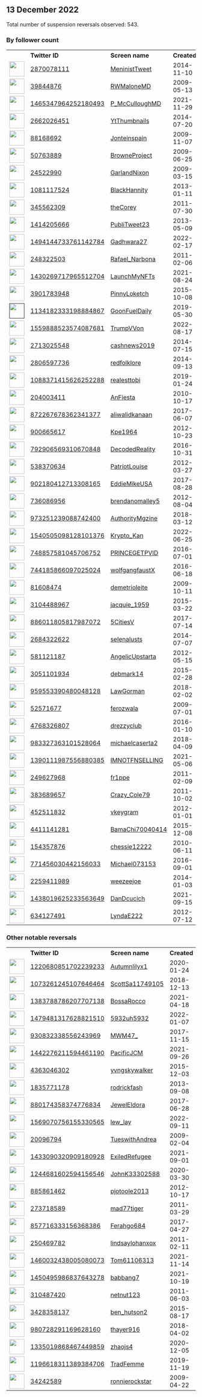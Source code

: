 
## 13 December 2022
Total number of suspension reversals observed: 543.

### By follower count
<table><tr><th></th><th align="left">Twitter ID</th><th align="left">Screen name</th>
<th align="left">Created</th><th align="left">Status</th><th align="left">Suspended</th><th align="left">Followers</th>
<tr><td><a href="https://pbs.twimg.com/profile_images/1630435269215412226/8-63KNtZ_normal.jpg"><img src="https://pbs.twimg.com/profile_images/1630435269215412226/8-63KNtZ_normal.jpg" width="40px" height="40px" align="center"/></a></td><td><a href="https://twitter.com/intent/user?user_id=2870078111">2870078111</a></td><td><a href="https://twitter.com/MeninistTweet">MeninistTweet</a></td><td>2014-11-10</td><td align="center"></td><td></td><td>1237426</td></tr>
<tr><td><a href="https://pbs.twimg.com/profile_images/1396449966009298946/w0dvY7mp_normal.jpg"><img src="https://pbs.twimg.com/profile_images/1396449966009298946/w0dvY7mp_normal.jpg" width="40px" height="40px" align="center"/></a></td><td><a href="https://twitter.com/intent/user?user_id=39844876">39844876</a></td><td><a href="https://twitter.com/RWMaloneMD">RWMaloneMD</a></td><td>2009-05-13</td><td align="center"></td><td></td><td>1067309</td></tr>
<tr><td><a href="https://pbs.twimg.com/profile_images/1602632903296442368/yblrq-98_normal.jpg"><img src="https://pbs.twimg.com/profile_images/1602632903296442368/yblrq-98_normal.jpg" width="40px" height="40px" align="center"/></a></td><td><a href="https://twitter.com/intent/user?user_id=1465347964252180493">1465347964252180493</a></td><td><a href="https://twitter.com/P_McCulloughMD">P_McCulloughMD</a></td><td>2021-11-29</td><td align="center"></td><td>2022-10-07</td><td>777406</td></tr>
<tr><td><a href="https://pbs.twimg.com/profile_images/715809192309821441/zHIcqm9l_normal.jpg"><img src="https://pbs.twimg.com/profile_images/715809192309821441/zHIcqm9l_normal.jpg" width="40px" height="40px" align="center"/></a></td><td><a href="https://twitter.com/intent/user?user_id=2662026451">2662026451</a></td><td><a href="https://twitter.com/YtThumbnails">YtThumbnails</a></td><td>2014-07-20</td><td align="center"></td><td>2022-11-20</td><td>199742</td></tr>
<tr><td><a href="https://pbs.twimg.com/profile_images/1292835009582305284/9pV5wycg_normal.jpg"><img src="https://pbs.twimg.com/profile_images/1292835009582305284/9pV5wycg_normal.jpg" width="40px" height="40px" align="center"/></a></td><td><a href="https://twitter.com/intent/user?user_id=88168692">88168692</a></td><td><a href="https://twitter.com/Jonteinspain">Jonteinspain</a></td><td>2009-11-07</td><td align="center"></td><td>2022-12-12</td><td>118107</td></tr>
<tr><td><a href="https://pbs.twimg.com/profile_images/1617974587454619651/4e1W__Fx_normal.jpg"><img src="https://pbs.twimg.com/profile_images/1617974587454619651/4e1W__Fx_normal.jpg" width="40px" height="40px" align="center"/></a></td><td><a href="https://twitter.com/intent/user?user_id=50763889">50763889</a></td><td><a href="https://twitter.com/BrowneProject">BrowneProject</a></td><td>2009-06-25</td><td align="center"></td><td>2022-10-20</td><td>87916</td></tr>
<tr><td><a href="https://pbs.twimg.com/profile_images/125680899/twitter_normal.jpg"><img src="https://pbs.twimg.com/profile_images/125680899/twitter_normal.jpg" width="40px" height="40px" align="center"/></a></td><td><a href="https://twitter.com/intent/user?user_id=24522990">24522990</a></td><td><a href="https://twitter.com/GarlandNixon">GarlandNixon</a></td><td>2009-03-15</td><td align="center"></td><td>2022-11-22</td><td>80553</td></tr>
<tr><td><a href="https://pbs.twimg.com/profile_images/934926767873171456/UfQTSgRZ_normal.jpg"><img src="https://pbs.twimg.com/profile_images/934926767873171456/UfQTSgRZ_normal.jpg" width="40px" height="40px" align="center"/></a></td><td><a href="https://twitter.com/intent/user?user_id=1081117524">1081117524</a></td><td><a href="https://twitter.com/BlackHannity">BlackHannity</a></td><td>2013-01-11</td><td align="center"></td><td></td><td>71517</td></tr>
<tr><td><a href="https://pbs.twimg.com/profile_images/1632447249258098693/bPWMZKwz_normal.jpg"><img src="https://pbs.twimg.com/profile_images/1632447249258098693/bPWMZKwz_normal.jpg" width="40px" height="40px" align="center"/></a></td><td><a href="https://twitter.com/intent/user?user_id=345562309">345562309</a></td><td><a href="https://twitter.com/theCorey">theCorey</a></td><td>2011-07-30</td><td align="center"></td><td></td><td>51001</td></tr>
<tr><td><a href="https://pbs.twimg.com/profile_images/1622627599842172933/NQHo7LBA_normal.jpg"><img src="https://pbs.twimg.com/profile_images/1622627599842172933/NQHo7LBA_normal.jpg" width="40px" height="40px" align="center"/></a></td><td><a href="https://twitter.com/intent/user?user_id=1414205666">1414205666</a></td><td><a href="https://twitter.com/PubliTweet23">PubliTweet23</a></td><td>2013-05-09</td><td align="center"></td><td>2022-09-27</td><td>49780</td></tr>
<tr><td><a href="https://pbs.twimg.com/profile_images/1602667459211067393/VNXpVxM-_normal.jpg"><img src="https://pbs.twimg.com/profile_images/1602667459211067393/VNXpVxM-_normal.jpg" width="40px" height="40px" align="center"/></a></td><td><a href="https://twitter.com/intent/user?user_id=1494144733761142784">1494144733761142784</a></td><td><a href="https://twitter.com/Gadhwara27">Gadhwara27</a></td><td>2022-02-17</td><td align="center"></td><td>2022-03-27</td><td>43445</td></tr>
<tr><td><a href="https://pbs.twimg.com/profile_images/1481721440055476224/f8yrhXI8_normal.jpg"><img src="https://pbs.twimg.com/profile_images/1481721440055476224/f8yrhXI8_normal.jpg" width="40px" height="40px" align="center"/></a></td><td><a href="https://twitter.com/intent/user?user_id=248322503">248322503</a></td><td><a href="https://twitter.com/Rafael_Narbona">Rafael_Narbona</a></td><td>2011-02-06</td><td align="center"></td><td>2022-12-08</td><td>41036</td></tr>
<tr><td><a href="https://pbs.twimg.com/profile_images/1554881842486169600/jLwrTrJo_normal.jpg"><img src="https://pbs.twimg.com/profile_images/1554881842486169600/jLwrTrJo_normal.jpg" width="40px" height="40px" align="center"/></a></td><td><a href="https://twitter.com/intent/user?user_id=1430269717965512704">1430269717965512704</a></td><td><a href="https://twitter.com/LaunchMyNFTs">LaunchMyNFTs</a></td><td>2021-08-24</td><td align="center"></td><td>2022-12-01</td><td>32988</td></tr>
<tr><td><a href="https://pbs.twimg.com/profile_images/1351213267667079175/UsW-xWTE_normal.jpg"><img src="https://pbs.twimg.com/profile_images/1351213267667079175/UsW-xWTE_normal.jpg" width="40px" height="40px" align="center"/></a></td><td><a href="https://twitter.com/intent/user?user_id=3901783948">3901783948</a></td><td><a href="https://twitter.com/PinnyLoketch">PinnyLoketch</a></td><td>2015-10-08</td><td align="center"></td><td>2022-10-29</td><td>27908</td></tr>
<tr><td><a href=""><img src="" width="40px" height="40px" align="center"/></a></td><td><a href="https://twitter.com/intent/user?user_id=1134182333198884867">1134182333198884867</a></td><td><a href="https://twitter.com/GoonFuelDaily">GoonFuelDaily</a></td><td>2019-05-30</td><td align="center">🚫</td><td>2022-09-15</td><td>25060</td></tr>
<tr><td><a href="https://pbs.twimg.com/profile_images/1560187116159737856/C1zHWUI3_normal.jpg"><img src="https://pbs.twimg.com/profile_images/1560187116159737856/C1zHWUI3_normal.jpg" width="40px" height="40px" align="center"/></a></td><td><a href="https://twitter.com/intent/user?user_id=1559888523574087681">1559888523574087681</a></td><td><a href="https://twitter.com/TrumpVVon">TrumpVVon</a></td><td>2022-08-17</td><td align="center"></td><td>2022-10-04</td><td>22141</td></tr>
<tr><td><a href="https://pbs.twimg.com/profile_images/1603488431014830111/UInWhjry_normal.jpg"><img src="https://pbs.twimg.com/profile_images/1603488431014830111/UInWhjry_normal.jpg" width="40px" height="40px" align="center"/></a></td><td><a href="https://twitter.com/intent/user?user_id=2713025548">2713025548</a></td><td><a href="https://twitter.com/cashnews2019">cashnews2019</a></td><td>2014-07-15</td><td align="center"></td><td></td><td>19090</td></tr>
<tr><td><a href="https://pbs.twimg.com/profile_images/1343570643212615682/FmKS2KNh_normal.jpg"><img src="https://pbs.twimg.com/profile_images/1343570643212615682/FmKS2KNh_normal.jpg" width="40px" height="40px" align="center"/></a></td><td><a href="https://twitter.com/intent/user?user_id=2806597736">2806597736</a></td><td><a href="https://twitter.com/redfolklore">redfolklore</a></td><td>2014-09-13</td><td align="center"></td><td></td><td>18264</td></tr>
<tr><td><a href="https://pbs.twimg.com/profile_images/1633143582428217353/16hY2Kzs_normal.jpg"><img src="https://pbs.twimg.com/profile_images/1633143582428217353/16hY2Kzs_normal.jpg" width="40px" height="40px" align="center"/></a></td><td><a href="https://twitter.com/intent/user?user_id=1088371415626252288">1088371415626252288</a></td><td><a href="https://twitter.com/realesttobi">realesttobi</a></td><td>2019-01-24</td><td align="center"></td><td></td><td>15556</td></tr>
<tr><td><a href="https://pbs.twimg.com/profile_images/1146821407/festa_italiana_normal.jpg"><img src="https://pbs.twimg.com/profile_images/1146821407/festa_italiana_normal.jpg" width="40px" height="40px" align="center"/></a></td><td><a href="https://twitter.com/intent/user?user_id=204003411">204003411</a></td><td><a href="https://twitter.com/AnFiesta">AnFiesta</a></td><td>2010-10-17</td><td align="center"></td><td></td><td>15080</td></tr>
<tr><td><a href="https://pbs.twimg.com/profile_images/1394197084815839233/9zp3RALV_normal.jpg"><img src="https://pbs.twimg.com/profile_images/1394197084815839233/9zp3RALV_normal.jpg" width="40px" height="40px" align="center"/></a></td><td><a href="https://twitter.com/intent/user?user_id=872267678362341377">872267678362341377</a></td><td><a href="https://twitter.com/aliwalidkanaan">aliwalidkanaan</a></td><td>2017-06-07</td><td align="center"></td><td>2022-11-14</td><td>14561</td></tr>
<tr><td><a href="https://pbs.twimg.com/profile_images/1056666473647783937/hgfQ87Zv_normal.jpg"><img src="https://pbs.twimg.com/profile_images/1056666473647783937/hgfQ87Zv_normal.jpg" width="40px" height="40px" align="center"/></a></td><td><a href="https://twitter.com/intent/user?user_id=900665617">900665617</a></td><td><a href="https://twitter.com/Kpe1964">Kpe1964</a></td><td>2012-10-23</td><td align="center"></td><td></td><td>13963</td></tr>
<tr><td><a href="https://pbs.twimg.com/profile_images/1144078849174638597/XN_nwE-m_normal.jpg"><img src="https://pbs.twimg.com/profile_images/1144078849174638597/XN_nwE-m_normal.jpg" width="40px" height="40px" align="center"/></a></td><td><a href="https://twitter.com/intent/user?user_id=792906569310670848">792906569310670848</a></td><td><a href="https://twitter.com/DecodedReality">DecodedReality</a></td><td>2016-10-31</td><td align="center"></td><td></td><td>13213</td></tr>
<tr><td><a href="https://pbs.twimg.com/profile_images/1629971346800410625/BiNiLD_G_normal.jpg"><img src="https://pbs.twimg.com/profile_images/1629971346800410625/BiNiLD_G_normal.jpg" width="40px" height="40px" align="center"/></a></td><td><a href="https://twitter.com/intent/user?user_id=538370634">538370634</a></td><td><a href="https://twitter.com/PatriotLouise">PatriotLouise</a></td><td>2012-03-27</td><td align="center"></td><td></td><td>11320</td></tr>
<tr><td><a href="https://pbs.twimg.com/profile_images/1352464458367569921/aZorYp0H_normal.jpg"><img src="https://pbs.twimg.com/profile_images/1352464458367569921/aZorYp0H_normal.jpg" width="40px" height="40px" align="center"/></a></td><td><a href="https://twitter.com/intent/user?user_id=902180412713308165">902180412713308165</a></td><td><a href="https://twitter.com/EddieMikeUSA">EddieMikeUSA</a></td><td>2017-08-28</td><td align="center"></td><td></td><td>10692</td></tr>
<tr><td><a href="https://pbs.twimg.com/profile_images/1142299908512206848/zsJl8p4F_normal.jpg"><img src="https://pbs.twimg.com/profile_images/1142299908512206848/zsJl8p4F_normal.jpg" width="40px" height="40px" align="center"/></a></td><td><a href="https://twitter.com/intent/user?user_id=736086956">736086956</a></td><td><a href="https://twitter.com/brendanomalley5">brendanomalley5</a></td><td>2012-08-04</td><td align="center"></td><td></td><td>10508</td></tr>
<tr><td><a href="https://pbs.twimg.com/profile_images/973253068287442946/MGFjS82A_normal.jpg"><img src="https://pbs.twimg.com/profile_images/973253068287442946/MGFjS82A_normal.jpg" width="40px" height="40px" align="center"/></a></td><td><a href="https://twitter.com/intent/user?user_id=973251239088742400">973251239088742400</a></td><td><a href="https://twitter.com/AuthorityMgzine">AuthorityMgzine</a></td><td>2018-03-12</td><td align="center"></td><td>2022-11-28</td><td>10195</td></tr>
<tr><td><a href="https://pbs.twimg.com/profile_images/1627882136865763328/e-tgNaOa_normal.jpg"><img src="https://pbs.twimg.com/profile_images/1627882136865763328/e-tgNaOa_normal.jpg" width="40px" height="40px" align="center"/></a></td><td><a href="https://twitter.com/intent/user?user_id=1540505098128101376">1540505098128101376</a></td><td><a href="https://twitter.com/Krypto_Kan">Krypto_Kan</a></td><td>2022-06-25</td><td align="center"></td><td>2022-11-30</td><td>9609</td></tr>
<tr><td><a href="https://pbs.twimg.com/profile_images/1476284336026845184/6dDV2s3m_normal.jpg"><img src="https://pbs.twimg.com/profile_images/1476284336026845184/6dDV2s3m_normal.jpg" width="40px" height="40px" align="center"/></a></td><td><a href="https://twitter.com/intent/user?user_id=748857581045706752">748857581045706752</a></td><td><a href="https://twitter.com/PRINCEGETPVID">PRINCEGETPVID</a></td><td>2016-07-01</td><td align="center"></td><td>2022-12-09</td><td>9355</td></tr>
<tr><td><a href="https://pbs.twimg.com/profile_images/744186802555101188/KvWLikV-_normal.jpg"><img src="https://pbs.twimg.com/profile_images/744186802555101188/KvWLikV-_normal.jpg" width="40px" height="40px" align="center"/></a></td><td><a href="https://twitter.com/intent/user?user_id=744185866097025024">744185866097025024</a></td><td><a href="https://twitter.com/wolfgangfaustX">wolfgangfaustX</a></td><td>2016-06-18</td><td align="center"></td><td></td><td>8808</td></tr>
<tr><td><a href="https://pbs.twimg.com/profile_images/898670601723883521/pwCD-xUD_normal.jpg"><img src="https://pbs.twimg.com/profile_images/898670601723883521/pwCD-xUD_normal.jpg" width="40px" height="40px" align="center"/></a></td><td><a href="https://twitter.com/intent/user?user_id=81608474">81608474</a></td><td><a href="https://twitter.com/demetrioleite">demetrioleite</a></td><td>2009-10-11</td><td align="center"></td><td>2022-09-09</td><td>7464</td></tr>
<tr><td><a href="https://pbs.twimg.com/profile_images/1205875172319932481/osfdWqDv_normal.jpg"><img src="https://pbs.twimg.com/profile_images/1205875172319932481/osfdWqDv_normal.jpg" width="40px" height="40px" align="center"/></a></td><td><a href="https://twitter.com/intent/user?user_id=3104488967">3104488967</a></td><td><a href="https://twitter.com/jacquie_1959">jacquie_1959</a></td><td>2015-03-22</td><td align="center"></td><td></td><td>7289</td></tr>
<tr><td><a href="https://pbs.twimg.com/profile_images/1403077724923514882/akXiLMCs_normal.jpg"><img src="https://pbs.twimg.com/profile_images/1403077724923514882/akXiLMCs_normal.jpg" width="40px" height="40px" align="center"/></a></td><td><a href="https://twitter.com/intent/user?user_id=886011805817987072">886011805817987072</a></td><td><a href="https://twitter.com/5CitiesV">5CitiesV</a></td><td>2017-07-14</td><td align="center"></td><td>2022-07-16</td><td>7180</td></tr>
<tr><td><a href="https://pbs.twimg.com/profile_images/1411140668324515840/s0Ei5b9C_normal.jpg"><img src="https://pbs.twimg.com/profile_images/1411140668324515840/s0Ei5b9C_normal.jpg" width="40px" height="40px" align="center"/></a></td><td><a href="https://twitter.com/intent/user?user_id=2684322622">2684322622</a></td><td><a href="https://twitter.com/seIenalusts">seIenalusts</a></td><td>2014-07-07</td><td align="center"></td><td></td><td>6360</td></tr>
<tr><td><a href="https://pbs.twimg.com/profile_images/1256199144852635650/7Fih6GSx_normal.jpg"><img src="https://pbs.twimg.com/profile_images/1256199144852635650/7Fih6GSx_normal.jpg" width="40px" height="40px" align="center"/></a></td><td><a href="https://twitter.com/intent/user?user_id=581121187">581121187</a></td><td><a href="https://twitter.com/AngelicUpstarta">AngelicUpstarta</a></td><td>2012-05-15</td><td align="center"></td><td></td><td>5749</td></tr>
<tr><td><a href="https://pbs.twimg.com/profile_images/840549483217866752/YFAvclIB_normal.jpg"><img src="https://pbs.twimg.com/profile_images/840549483217866752/YFAvclIB_normal.jpg" width="40px" height="40px" align="center"/></a></td><td><a href="https://twitter.com/intent/user?user_id=3051101934">3051101934</a></td><td><a href="https://twitter.com/debmark14">debmark14</a></td><td>2015-02-28</td><td align="center"></td><td></td><td>5156</td></tr>
<tr><td><a href="https://pbs.twimg.com/profile_images/1621530108963213317/_GaQozow_normal.jpg"><img src="https://pbs.twimg.com/profile_images/1621530108963213317/_GaQozow_normal.jpg" width="40px" height="40px" align="center"/></a></td><td><a href="https://twitter.com/intent/user?user_id=959553390480048128">959553390480048128</a></td><td><a href="https://twitter.com/LawGorman">LawGorman</a></td><td>2018-02-02</td><td align="center"></td><td></td><td>5114</td></tr>
<tr><td><a href="https://pbs.twimg.com/profile_images/930769207200972800/DtIJ-1fz_normal.jpg"><img src="https://pbs.twimg.com/profile_images/930769207200972800/DtIJ-1fz_normal.jpg" width="40px" height="40px" align="center"/></a></td><td><a href="https://twitter.com/intent/user?user_id=52571677">52571677</a></td><td><a href="https://twitter.com/ferozwala">ferozwala</a></td><td>2009-07-01</td><td align="center">🚫</td><td>2022-11-25</td><td>4952</td></tr>
<tr><td><a href="https://pbs.twimg.com/profile_images/1624406581189156864/n1isAPgY_normal.jpg"><img src="https://pbs.twimg.com/profile_images/1624406581189156864/n1isAPgY_normal.jpg" width="40px" height="40px" align="center"/></a></td><td><a href="https://twitter.com/intent/user?user_id=4768326807">4768326807</a></td><td><a href="https://twitter.com/drezzyclub">drezzyclub</a></td><td>2016-01-10</td><td align="center"></td><td>2022-12-08</td><td>4712</td></tr>
<tr><td><a href="https://pbs.twimg.com/profile_images/1628935608792932353/8s6lji_K_normal.jpg"><img src="https://pbs.twimg.com/profile_images/1628935608792932353/8s6lji_K_normal.jpg" width="40px" height="40px" align="center"/></a></td><td><a href="https://twitter.com/intent/user?user_id=983327363101528064">983327363101528064</a></td><td><a href="https://twitter.com/michaelcaserta2">michaelcaserta2</a></td><td>2018-04-09</td><td align="center"></td><td>2022-12-08</td><td>4634</td></tr>
<tr><td><a href="https://pbs.twimg.com/profile_images/1619414878116093952/juTqIf_F_normal.jpg"><img src="https://pbs.twimg.com/profile_images/1619414878116093952/juTqIf_F_normal.jpg" width="40px" height="40px" align="center"/></a></td><td><a href="https://twitter.com/intent/user?user_id=1390111987556880385">1390111987556880385</a></td><td><a href="https://twitter.com/IMNOTFNSELLING">IMNOTFNSELLING</a></td><td>2021-05-06</td><td align="center"></td><td>2022-08-21</td><td>4629</td></tr>
<tr><td><a href="https://pbs.twimg.com/profile_images/1530040547792064513/rlJaJeXG_normal.jpg"><img src="https://pbs.twimg.com/profile_images/1530040547792064513/rlJaJeXG_normal.jpg" width="40px" height="40px" align="center"/></a></td><td><a href="https://twitter.com/intent/user?user_id=249627968">249627968</a></td><td><a href="https://twitter.com/fr1ppe">fr1ppe</a></td><td>2011-02-09</td><td align="center"></td><td>2022-11-08</td><td>4155</td></tr>
<tr><td><a href="https://pbs.twimg.com/profile_images/950889043583209473/c0InLF9R_normal.jpg"><img src="https://pbs.twimg.com/profile_images/950889043583209473/c0InLF9R_normal.jpg" width="40px" height="40px" align="center"/></a></td><td><a href="https://twitter.com/intent/user?user_id=383689657">383689657</a></td><td><a href="https://twitter.com/Crazy_Cole79">Crazy_Cole79</a></td><td>2011-10-02</td><td align="center"></td><td></td><td>3773</td></tr>
<tr><td><a href="https://pbs.twimg.com/profile_images/1612045840142532610/rE-maeM8_normal.jpg"><img src="https://pbs.twimg.com/profile_images/1612045840142532610/rE-maeM8_normal.jpg" width="40px" height="40px" align="center"/></a></td><td><a href="https://twitter.com/intent/user?user_id=452511832">452511832</a></td><td><a href="https://twitter.com/vkeygram">vkeygram</a></td><td>2012-01-01</td><td align="center"></td><td>2022-12-02</td><td>3398</td></tr>
<tr><td><a href="https://pbs.twimg.com/profile_images/1620460122479775744/sNbMMi5f_normal.jpg"><img src="https://pbs.twimg.com/profile_images/1620460122479775744/sNbMMi5f_normal.jpg" width="40px" height="40px" align="center"/></a></td><td><a href="https://twitter.com/intent/user?user_id=4411141281">4411141281</a></td><td><a href="https://twitter.com/BamaChi70040414">BamaChi70040414</a></td><td>2015-12-08</td><td align="center"></td><td></td><td>3362</td></tr>
<tr><td><a href="https://pbs.twimg.com/profile_images/635757540123410432/Lo_kVMtR_normal.png"><img src="https://pbs.twimg.com/profile_images/635757540123410432/Lo_kVMtR_normal.png" width="40px" height="40px" align="center"/></a></td><td><a href="https://twitter.com/intent/user?user_id=154357876">154357876</a></td><td><a href="https://twitter.com/chessie12222">chessie12222</a></td><td>2010-06-11</td><td align="center"></td><td>2022-10-13</td><td>3289</td></tr>
<tr><td><a href="https://pbs.twimg.com/profile_images/1623032950483783691/qjHDBt7W_normal.jpg"><img src="https://pbs.twimg.com/profile_images/1623032950483783691/qjHDBt7W_normal.jpg" width="40px" height="40px" align="center"/></a></td><td><a href="https://twitter.com/intent/user?user_id=771456030442156033">771456030442156033</a></td><td><a href="https://twitter.com/Michael073153">Michael073153</a></td><td>2016-09-01</td><td align="center"></td><td>2022-11-15</td><td>3095</td></tr>
<tr><td><a href="https://pbs.twimg.com/profile_images/1036278600826343425/4yg-qexw_normal.jpg"><img src="https://pbs.twimg.com/profile_images/1036278600826343425/4yg-qexw_normal.jpg" width="40px" height="40px" align="center"/></a></td><td><a href="https://twitter.com/intent/user?user_id=2259411989">2259411989</a></td><td><a href="https://twitter.com/weezeejoe">weezeejoe</a></td><td>2014-01-03</td><td align="center"></td><td></td><td>2912</td></tr>
<tr><td><a href="https://pbs.twimg.com/profile_images/1613339632996851714/CB9LTuvG_normal.jpg"><img src="https://pbs.twimg.com/profile_images/1613339632996851714/CB9LTuvG_normal.jpg" width="40px" height="40px" align="center"/></a></td><td><a href="https://twitter.com/intent/user?user_id=1438019625233563649">1438019625233563649</a></td><td><a href="https://twitter.com/DanDcucich">DanDcucich</a></td><td>2021-09-15</td><td align="center"></td><td></td><td>2775</td></tr>
<tr><td><a href="https://abs.twimg.com/sticky/default_profile_images/default_profile_normal.png"><img src="https://abs.twimg.com/sticky/default_profile_images/default_profile_normal.png" width="40px" height="40px" align="center"/></a></td><td><a href="https://twitter.com/intent/user?user_id=634127491">634127491</a></td><td><a href="https://twitter.com/LyndaE222">LyndaE222</a></td><td>2012-07-12</td><td align="center"></td><td>2022-12-12</td><td>2743</td></tr>
</table>

### Other notable reversals
<table><tr><th></th><th align="left">Twitter ID</th><th align="left">Screen name</th>
<th align="left">Created</th><th align="left">Status</th><th align="left">Suspended</th><th align="left">Followers</th>
<tr><td><a href="https://pbs.twimg.com/profile_images/1547487460594044928/ToBlDlv2_normal.jpg"><img src="https://pbs.twimg.com/profile_images/1547487460594044928/ToBlDlv2_normal.jpg" width="40px" height="40px" align="center"/></a></td><td><a href="https://twitter.com/intent/user?user_id=1220680851702239233">1220680851702239233</a></td><td><a href="https://twitter.com/Autumnlilyx1">Autumnlilyx1</a></td><td>2020-01-24</td><td align="center"></td><td>2022-12-11</td><td>1141</td></tr>
<tr><td><a href="https://pbs.twimg.com/profile_images/1522662306282295296/6sL_i9co_normal.jpg"><img src="https://pbs.twimg.com/profile_images/1522662306282295296/6sL_i9co_normal.jpg" width="40px" height="40px" align="center"/></a></td><td><a href="https://twitter.com/intent/user?user_id=1073261245107646464">1073261245107646464</a></td><td><a href="https://twitter.com/ScottSa11749105">ScottSa11749105</a></td><td>2018-12-13</td><td align="center"></td><td>2022-12-03</td><td>411</td></tr>
<tr><td><a href="https://pbs.twimg.com/profile_images/1438483412717813769/5atmr2WF_normal.jpg"><img src="https://pbs.twimg.com/profile_images/1438483412717813769/5atmr2WF_normal.jpg" width="40px" height="40px" align="center"/></a></td><td><a href="https://twitter.com/intent/user?user_id=1383788786207707138">1383788786207707138</a></td><td><a href="https://twitter.com/BossaRocco">BossaRocco</a></td><td>2021-04-18</td><td align="center"></td><td>2022-12-09</td><td>2289</td></tr>
<tr><td><a href="https://pbs.twimg.com/profile_images/1543697346973794305/qU816d2m_normal.jpg"><img src="https://pbs.twimg.com/profile_images/1543697346973794305/qU816d2m_normal.jpg" width="40px" height="40px" align="center"/></a></td><td><a href="https://twitter.com/intent/user?user_id=1479481317628821510">1479481317628821510</a></td><td><a href="https://twitter.com/5932uh5932">5932uh5932</a></td><td>2022-01-07</td><td align="center">👋</td><td>2022-09-22</td><td>152</td></tr>
<tr><td><a href="https://pbs.twimg.com/profile_images/1583622322577104896/pRvyZAdD_normal.jpg"><img src="https://pbs.twimg.com/profile_images/1583622322577104896/pRvyZAdD_normal.jpg" width="40px" height="40px" align="center"/></a></td><td><a href="https://twitter.com/intent/user?user_id=930832338556243969">930832338556243969</a></td><td><a href="https://twitter.com/MWM47_">MWM47_</a></td><td>2017-11-15</td><td align="center"></td><td>2022-12-09</td><td>399</td></tr>
<tr><td><a href="https://pbs.twimg.com/profile_images/1567395165458911237/8V5uw24L_normal.jpg"><img src="https://pbs.twimg.com/profile_images/1567395165458911237/8V5uw24L_normal.jpg" width="40px" height="40px" align="center"/></a></td><td><a href="https://twitter.com/intent/user?user_id=1442276211594461190">1442276211594461190</a></td><td><a href="https://twitter.com/PacificJCM">PacificJCM</a></td><td>2021-09-26</td><td align="center">👋</td><td>2022-11-26</td><td>380</td></tr>
<tr><td><a href="https://pbs.twimg.com/profile_images/1563973199939145728/8XgCrQWm_normal.jpg"><img src="https://pbs.twimg.com/profile_images/1563973199939145728/8XgCrQWm_normal.jpg" width="40px" height="40px" align="center"/></a></td><td><a href="https://twitter.com/intent/user?user_id=4363046302">4363046302</a></td><td><a href="https://twitter.com/yvngskywalker">yvngskywalker</a></td><td>2015-12-03</td><td align="center"></td><td>2022-12-03</td><td>116</td></tr>
<tr><td><a href="https://pbs.twimg.com/profile_images/1509821702116544512/Iihf8Sz1_normal.jpg"><img src="https://pbs.twimg.com/profile_images/1509821702116544512/Iihf8Sz1_normal.jpg" width="40px" height="40px" align="center"/></a></td><td><a href="https://twitter.com/intent/user?user_id=1835771178">1835771178</a></td><td><a href="https://twitter.com/rodrickfash">rodrickfash</a></td><td>2013-09-08</td><td align="center"></td><td>2022-12-03</td><td>159</td></tr>
<tr><td><a href="https://pbs.twimg.com/profile_images/1614630171394334723/lHdhM3KX_normal.jpg"><img src="https://pbs.twimg.com/profile_images/1614630171394334723/lHdhM3KX_normal.jpg" width="40px" height="40px" align="center"/></a></td><td><a href="https://twitter.com/intent/user?user_id=880174358374776834">880174358374776834</a></td><td><a href="https://twitter.com/JewelEldora">JewelEldora</a></td><td>2017-06-28</td><td align="center"></td><td>2022-11-23</td><td>1900</td></tr>
<tr><td><a href="https://pbs.twimg.com/profile_images/1569070920152522753/DltnX03C_normal.jpg"><img src="https://pbs.twimg.com/profile_images/1569070920152522753/DltnX03C_normal.jpg" width="40px" height="40px" align="center"/></a></td><td><a href="https://twitter.com/intent/user?user_id=1569070756155330565">1569070756155330565</a></td><td><a href="https://twitter.com/lew_lay">lew_lay</a></td><td>2022-09-11</td><td align="center"></td><td>2022-12-03</td><td>24</td></tr>
<tr><td><a href="https://pbs.twimg.com/profile_images/1626714889992519694/02GMoIaZ_normal.jpg"><img src="https://pbs.twimg.com/profile_images/1626714889992519694/02GMoIaZ_normal.jpg" width="40px" height="40px" align="center"/></a></td><td><a href="https://twitter.com/intent/user?user_id=20096794">20096794</a></td><td><a href="https://twitter.com/TueswithAndrea">TueswithAndrea</a></td><td>2009-02-04</td><td align="center"></td><td>2022-12-12</td><td>578</td></tr>
<tr><td><a href="https://pbs.twimg.com/profile_images/1433090536454434817/n7WxadNz_normal.jpg"><img src="https://pbs.twimg.com/profile_images/1433090536454434817/n7WxadNz_normal.jpg" width="40px" height="40px" align="center"/></a></td><td><a href="https://twitter.com/intent/user?user_id=1433090320909180928">1433090320909180928</a></td><td><a href="https://twitter.com/ExiledRefugee">ExiledRefugee</a></td><td>2021-09-01</td><td align="center">🔒</td><td>2022-11-07</td><td>221</td></tr>
<tr><td><a href="https://pbs.twimg.com/profile_images/1480410197902467072/NrmOD6Up_normal.jpg"><img src="https://pbs.twimg.com/profile_images/1480410197902467072/NrmOD6Up_normal.jpg" width="40px" height="40px" align="center"/></a></td><td><a href="https://twitter.com/intent/user?user_id=1244681602594156546">1244681602594156546</a></td><td><a href="https://twitter.com/JohnK33302588">JohnK33302588</a></td><td>2020-03-30</td><td align="center"></td><td>2022-12-09</td><td>371</td></tr>
<tr><td><a href="https://pbs.twimg.com/profile_images/1458484037295607810/IQGNLRtC_normal.jpg"><img src="https://pbs.twimg.com/profile_images/1458484037295607810/IQGNLRtC_normal.jpg" width="40px" height="40px" align="center"/></a></td><td><a href="https://twitter.com/intent/user?user_id=885861462">885861462</a></td><td><a href="https://twitter.com/pjotoole2013">pjotoole2013</a></td><td>2012-10-17</td><td align="center"></td><td>2022-12-09</td><td>382</td></tr>
<tr><td><a href="https://pbs.twimg.com/profile_images/934576831319232512/p2-CGhHt_normal.jpg"><img src="https://pbs.twimg.com/profile_images/934576831319232512/p2-CGhHt_normal.jpg" width="40px" height="40px" align="center"/></a></td><td><a href="https://twitter.com/intent/user?user_id=273718589">273718589</a></td><td><a href="https://twitter.com/mad77tiger">mad77tiger</a></td><td>2011-03-29</td><td align="center"></td><td>2022-12-02</td><td>55</td></tr>
<tr><td><a href="https://pbs.twimg.com/profile_images/1150676148591976448/tp9aHr12_normal.png"><img src="https://pbs.twimg.com/profile_images/1150676148591976448/tp9aHr12_normal.png" width="40px" height="40px" align="center"/></a></td><td><a href="https://twitter.com/intent/user?user_id=857716333156368386">857716333156368386</a></td><td><a href="https://twitter.com/Ferahgo684">Ferahgo684</a></td><td>2017-04-27</td><td align="center"></td><td>2022-12-09</td><td>548</td></tr>
<tr><td><a href="https://pbs.twimg.com/profile_images/1602833569579237377/B4Vt6PLN_normal.jpg"><img src="https://pbs.twimg.com/profile_images/1602833569579237377/B4Vt6PLN_normal.jpg" width="40px" height="40px" align="center"/></a></td><td><a href="https://twitter.com/intent/user?user_id=250469782">250469782</a></td><td><a href="https://twitter.com/lindsaylohanxox">lindsaylohanxox</a></td><td>2011-02-11</td><td align="center">🚫</td><td>2022-12-03</td><td>320</td></tr>
<tr><td><a href="https://pbs.twimg.com/profile_images/1619404762310492160/DiIE2rfz_normal.jpg"><img src="https://pbs.twimg.com/profile_images/1619404762310492160/DiIE2rfz_normal.jpg" width="40px" height="40px" align="center"/></a></td><td><a href="https://twitter.com/intent/user?user_id=1460032438005080073">1460032438005080073</a></td><td><a href="https://twitter.com/Tom61106313">Tom61106313</a></td><td>2021-11-14</td><td align="center"></td><td>2022-11-28</td><td>35</td></tr>
<tr><td><a href="https://pbs.twimg.com/profile_images/1451352981769789441/pYRcmTap_normal.jpg"><img src="https://pbs.twimg.com/profile_images/1451352981769789441/pYRcmTap_normal.jpg" width="40px" height="40px" align="center"/></a></td><td><a href="https://twitter.com/intent/user?user_id=1450495986837643278">1450495986837643278</a></td><td><a href="https://twitter.com/babbang7">babbang7</a></td><td>2021-10-19</td><td align="center"></td><td>2022-12-07</td><td>6</td></tr>
<tr><td><a href="https://pbs.twimg.com/profile_images/1630296834554855426/WeanvUPe_normal.jpg"><img src="https://pbs.twimg.com/profile_images/1630296834554855426/WeanvUPe_normal.jpg" width="40px" height="40px" align="center"/></a></td><td><a href="https://twitter.com/intent/user?user_id=310487420">310487420</a></td><td><a href="https://twitter.com/netnut123">netnut123</a></td><td>2011-06-03</td><td align="center"></td><td>2022-10-29</td><td>2066</td></tr>
<tr><td><a href="https://abs.twimg.com/sticky/default_profile_images/default_profile_normal.png"><img src="https://abs.twimg.com/sticky/default_profile_images/default_profile_normal.png" width="40px" height="40px" align="center"/></a></td><td><a href="https://twitter.com/intent/user?user_id=3428358137">3428358137</a></td><td><a href="https://twitter.com/ben_hutson2">ben_hutson2</a></td><td>2015-08-17</td><td align="center">🔒</td><td>2022-11-30</td><td>1</td></tr>
<tr><td><a href="https://pbs.twimg.com/profile_images/1627565024712527872/dTo7hG-a_normal.jpg"><img src="https://pbs.twimg.com/profile_images/1627565024712527872/dTo7hG-a_normal.jpg" width="40px" height="40px" align="center"/></a></td><td><a href="https://twitter.com/intent/user?user_id=980728291169628160">980728291169628160</a></td><td><a href="https://twitter.com/thayer916">thayer916</a></td><td>2018-04-02</td><td align="center"></td><td>2022-10-29</td><td>2466</td></tr>
<tr><td><a href="https://pbs.twimg.com/profile_images/1364840365119836161/MM-s5Ooi_normal.jpg"><img src="https://pbs.twimg.com/profile_images/1364840365119836161/MM-s5Ooi_normal.jpg" width="40px" height="40px" align="center"/></a></td><td><a href="https://twitter.com/intent/user?user_id=1335019868467449859">1335019868467449859</a></td><td><a href="https://twitter.com/zhaojs4">zhaojs4</a></td><td>2020-12-05</td><td align="center"></td><td>2022-11-25</td><td>231</td></tr>
<tr><td><a href="https://pbs.twimg.com/profile_images/1206601147886297090/z28ZsYMO_normal.jpg"><img src="https://pbs.twimg.com/profile_images/1206601147886297090/z28ZsYMO_normal.jpg" width="40px" height="40px" align="center"/></a></td><td><a href="https://twitter.com/intent/user?user_id=1196618311389384706">1196618311389384706</a></td><td><a href="https://twitter.com/TradFemme">TradFemme</a></td><td>2019-11-19</td><td align="center"></td><td>2022-12-09</td><td>153</td></tr>
<tr><td><a href="https://pbs.twimg.com/profile_images/1201487701679255552/-NZJVVp0_normal.jpg"><img src="https://pbs.twimg.com/profile_images/1201487701679255552/-NZJVVp0_normal.jpg" width="40px" height="40px" align="center"/></a></td><td><a href="https://twitter.com/intent/user?user_id=34242589">34242589</a></td><td><a href="https://twitter.com/ronnierockstar">ronnierockstar</a></td><td>2009-04-22</td><td align="center"></td><td>2022-12-01</td><td>1271</td></tr>
</table>
